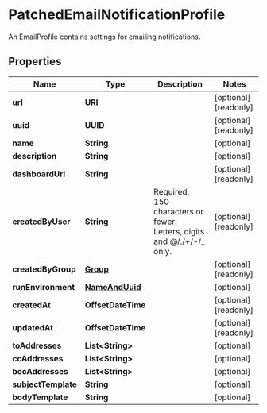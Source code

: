 

# PatchedEmailNotificationProfile

An EmailProfile contains settings for emailing notifications.

## Properties

Name | Type | Description | Notes
------------ | ------------- | ------------- | -------------
**url** | **URI** |  |  [optional] [readonly]
**uuid** | **UUID** |  |  [optional] [readonly]
**name** | **String** |  |  [optional]
**description** | **String** |  |  [optional]
**dashboardUrl** | **String** |  |  [optional] [readonly]
**createdByUser** | **String** | Required. 150 characters or fewer. Letters, digits and @/./+/-/_ only. |  [optional] [readonly]
**createdByGroup** | [**Group**](Group.md) |  |  [optional] [readonly]
**runEnvironment** | [**NameAndUuid**](NameAndUuid.md) |  |  [optional]
**createdAt** | **OffsetDateTime** |  |  [optional] [readonly]
**updatedAt** | **OffsetDateTime** |  |  [optional] [readonly]
**toAddresses** | **List&lt;String&gt;** |  |  [optional]
**ccAddresses** | **List&lt;String&gt;** |  |  [optional]
**bccAddresses** | **List&lt;String&gt;** |  |  [optional]
**subjectTemplate** | **String** |  |  [optional]
**bodyTemplate** | **String** |  |  [optional]



